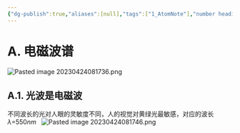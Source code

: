 ```yaml
---
{"dg-publish":true,"aliases":[null],"tags":["1_AtomNote"],"number headings":"auto, first-level 1, max 6, A.1.","Created-Date":"2023-04-24 08:16:55","Modified-Date":"2024-04-18 11:53:27","permalink":"/A01_Lessons/Aa05_大学物理/电磁波/","dgPassFrontmatter":true}
---
```




# A. 电磁波谱


![Pasted image 20230424081736.png](/img/user/Z02_ObFiles/Attachments/Pasted%20image%2020230424081736.png)


## A.1. 光波是电磁波

不同波长的光对人眼的灵敏度不同，人的视觉对黄绿光最敏感，对应的波长 $\lambda$=550$nm$
 
![Pasted image 20230424081746.png](/img/user/Z02_ObFiles/Attachments/Pasted%20image%2020230424081746.png)



